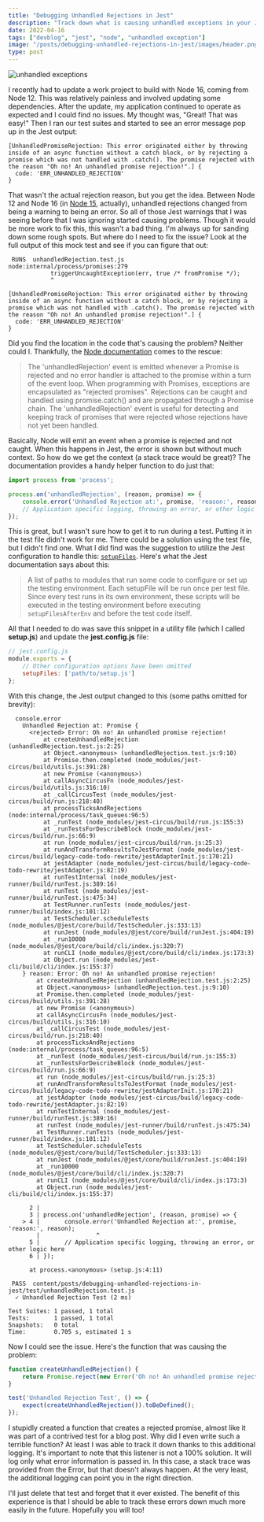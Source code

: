 ```yaml
---
title: "Debugging Unhandled Rejections in Jest"
description: "Track down what is causing unhandled exceptions in your Jest tests"
date: 2022-04-16
tags: ["devblog", "jest", "node", "unhandled exception"]
image: "/posts/debugging-unhandled-rejections-in-jest/images/header.png"
type: post
---
```


![unhandled exceptions](/posts/debugging-unhandled-rejections-in-jest/images/header.png "Unhandled Exceptions")

I recently had to update a work project to build with Node 16, coming from Node 12. This was relatively painless and involved updating some dependencies. After the update, my application continued to operate as expected and I could find no issues. My thought was, "Great! That was easy!" Then I ran our test suites and started to see an error message pop up in the Jest output:

```shell
[UnhandledPromiseRejection: This error originated either by throwing inside of an async function without a catch block, or by rejecting a promise which was not handled with .catch(). The promise rejected with the reason "Oh no! An unhandled promise rejection!".] {
  code: 'ERR_UNHANDLED_REJECTION'
}
```

That wasn't the actual rejection reason, but you get the idea. Between Node 12 and Node 16 (in [Node 15](https://developer.ibm.com/blogs/nodejs-15-release-blog/), actually), unhandled rejections changed from being a warning to being an error. So all of those Jest warnings that I was seeing before that I was ignoring started causing problems. Though it would be more work to fix this, this wasn't a bad thing. I'm always up for sanding down some rough spots. But where do I need to fix the issue? Look at the full output of this mock test and see if you can figure that out:

```shell
 RUNS  unhandledRejection.test.js
node:internal/process/promises:279
            triggerUncaughtException(err, true /* fromPromise */);
            ^

[UnhandledPromiseRejection: This error originated either by throwing inside of an async function without a catch block, or by rejecting a promise which was not handled with .catch(). The promise rejected with the reason "Oh no! An unhandled promise rejection!".] {
  code: 'ERR_UNHANDLED_REJECTION'
}
```

Did you find the location in the code that's causing the problem? Neither could I. Thankfully, the [Node documentation](https://nodejs.org/api/process.html#process_event_unhandledrejection) comes to the rescue:

> The 'unhandledRejection' event is emitted whenever a Promise is rejected and no error handler is attached to the promise within a turn of the event loop. When programming with Promises, exceptions are encapsulated as "rejected promises". Rejections can be caught and handled using promise.catch() and are propagated through a Promise chain. The 'unhandledRejection' event is useful for detecting and keeping track of promises that were rejected whose rejections have not yet been handled.

Basically, Node will emit an event when a promise is rejected and not caught. When this happens in Jest, the error is shown but without much context. So how do we get the context (a stack trace would be great)? The documentation provides a handy helper function to do just that:

```javascript
import process from 'process';

process.on('unhandledRejection', (reason, promise) => {
	console.error('Unhandled Rejection at:', promise, 'reason:', reason);
	// Application specific logging, throwing an error, or other logic here
});
```

This is great, but I wasn't sure how to get it to run during a test. Putting it in the test file didn't work for me. There could be a solution using the test file, but I didn't find one. What I did find was the suggestion to utilize the Jest configuration to handle this: [`setupFiles`](https://jestjs.io/docs/configuration#setupfiles-array). Here's what the Jest documentation says about this:

> A list of paths to modules that run some code to configure or set up the testing environment. Each setupFile will be run once per test file. Since every test runs in its own environment, these scripts will be executed in the testing environment before executing `setupFilesAfterEnv` and before the test code itself.

All that I needed to do was save this snippet in a utility file (which I called **setup.js**) and update the **jest.config.js** file:

```javascript
// jest.config.js
module.exports = {
	// Other configuration options have been omitted
	setupFiles: ['path/to/setup.js']
};
```

With this change, the Jest output changed to this (some paths omitted for brevity):

```shell
  console.error
    Unhandled Rejection at: Promise {
      <rejected> Error: Oh no! An unhandled promise rejection!
          at createUnhandledRejection (unhandledRejection.test.js:2:25)
          at Object.<anonymous> (unhandledRejection.test.js:9:10)
          at Promise.then.completed (node_modules/jest-circus/build/utils.js:391:28)
          at new Promise (<anonymous>)
          at callAsyncCircusFn (node_modules/jest-circus/build/utils.js:316:10)
          at _callCircusTest (node_modules/jest-circus/build/run.js:218:40)
          at processTicksAndRejections (node:internal/process/task_queues:96:5)
          at _runTest (node_modules/jest-circus/build/run.js:155:3)
          at _runTestsForDescribeBlock (node_modules/jest-circus/build/run.js:66:9)
          at run (node_modules/jest-circus/build/run.js:25:3)
          at runAndTransformResultsToJestFormat (node_modules/jest-circus/build/legacy-code-todo-rewrite/jestAdapterInit.js:170:21)
          at jestAdapter (node_modules/jest-circus/build/legacy-code-todo-rewrite/jestAdapter.js:82:19)
          at runTestInternal (node_modules/jest-runner/build/runTest.js:389:16)
          at runTest (node_modules/jest-runner/build/runTest.js:475:34)
          at TestRunner.runTests (node_modules/jest-runner/build/index.js:101:12)
          at TestScheduler.scheduleTests (node_modules/@jest/core/build/TestScheduler.js:333:13)
          at runJest (node_modules/@jest/core/build/runJest.js:404:19)
          at _run10000 (node_modules/@jest/core/build/cli/index.js:320:7)
          at runCLI (node_modules/@jest/core/build/cli/index.js:173:3)
          at Object.run (node_modules/jest-cli/build/cli/index.js:155:37)
    } reason: Error: Oh no! An unhandled promise rejection!
        at createUnhandledRejection (unhandledRejection.test.js:2:25)
        at Object.<anonymous> (unhandledRejection.test.js:9:10)
        at Promise.then.completed (node_modules/jest-circus/build/utils.js:391:28)
        at new Promise (<anonymous>)
        at callAsyncCircusFn (node_modules/jest-circus/build/utils.js:316:10)
        at _callCircusTest (node_modules/jest-circus/build/run.js:218:40)
        at processTicksAndRejections (node:internal/process/task_queues:96:5)
        at _runTest (node_modules/jest-circus/build/run.js:155:3)
        at _runTestsForDescribeBlock (node_modules/jest-circus/build/run.js:66:9)
        at run (node_modules/jest-circus/build/run.js:25:3)
        at runAndTransformResultsToJestFormat (node_modules/jest-circus/build/legacy-code-todo-rewrite/jestAdapterInit.js:170:21)
        at jestAdapter (node_modules/jest-circus/build/legacy-code-todo-rewrite/jestAdapter.js:82:19)
        at runTestInternal (node_modules/jest-runner/build/runTest.js:389:16)
        at runTest (node_modules/jest-runner/build/runTest.js:475:34)
        at TestRunner.runTests (node_modules/jest-runner/build/index.js:101:12)
        at TestScheduler.scheduleTests (node_modules/@jest/core/build/TestScheduler.js:333:13)
        at runJest (node_modules/@jest/core/build/runJest.js:404:19)
        at _run10000 (node_modules/@jest/core/build/cli/index.js:320:7)
        at runCLI (node_modules/@jest/core/build/cli/index.js:173:3)
        at Object.run (node_modules/jest-cli/build/cli/index.js:155:37)

      2 |
      3 | process.on('unhandledRejection', (reason, promise) => {
    > 4 |       console.error('Unhandled Rejection at:', promise, 'reason:', reason);
        |                ^
      5 |       // Application specific logging, throwing an error, or other logic here
      6 | });

      at process.<anonymous> (setup.js:4:11)

 PASS  content/posts/debugging-unhandled-rejections-in-jest/test/unhandledRejection.test.js
  ✓ Unhandled Rejection Test (2 ms)

Test Suites: 1 passed, 1 total
Tests:       1 passed, 1 total
Snapshots:   0 total
Time:        0.705 s, estimated 1 s
```

Now I could see the issue. Here's the function that was causing the problem:

```javascript
function createUnhandledRejection() {
	return Promise.reject(new Error('Oh no! An unhandled promise rejection!'));
}

test('Unhandled Rejection Test', () => {
	expect(createUnhandledRejection()).toBeDefined();
});
```

I stupidly created a function that creates a rejected promise, almost like it was part of a contrived test for a blog post. Why did I even write such a terrible function? At least I was able to track it down thanks to this additional logging. It's important to note that this listener is not a 100% solution. It will log only what error information is passed in. In this case, a stack trace was provided from the Error, but that doesn't always happen. At the very least, the additional logging can point you in the right direction.

I'll just delete that test and forget that it ever existed. The benefit of this experience is that I should be able to track these errors down much more easily in the future. Hopefully you will too!
